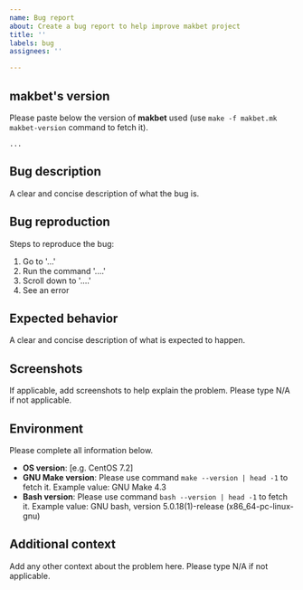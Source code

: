 ```yaml
---
name: Bug report
about: Create a bug report to help improve makbet project
title: ''
labels: bug
assignees: ''

---
```


## **makbet's version**
Please paste below the version of **makbet** used (use
``make -f makbet.mk makbet-version`` command to fetch it).

`` ... ``

## **Bug description**
A clear and concise description of what the bug is.

## **Bug reproduction**
Steps to reproduce the bug:
1. Go to '...'
2. Run the command '....'
3. Scroll down to '....'
4. See an error

## **Expected behavior**
A clear and concise description of what is expected to happen.

## **Screenshots**
If applicable, add screenshots to help explain the problem.
Please type N/A if not applicable.

## **Environment**
Please complete all information below.
- **OS version**: [e.g. CentOS 7.2]
- **GNU Make version**: Please use command ``make --version | head -1`` to
  fetch it.  Example value: GNU Make 4.3
- **Bash version**: Please use command ``bash --version | head -1`` to fetch
  it.  Example value: GNU bash, version 5.0.18(1)-release (x86_64-pc-linux-gnu)

## **Additional context**
Add any other context about the problem here.
Please type N/A if not applicable.
